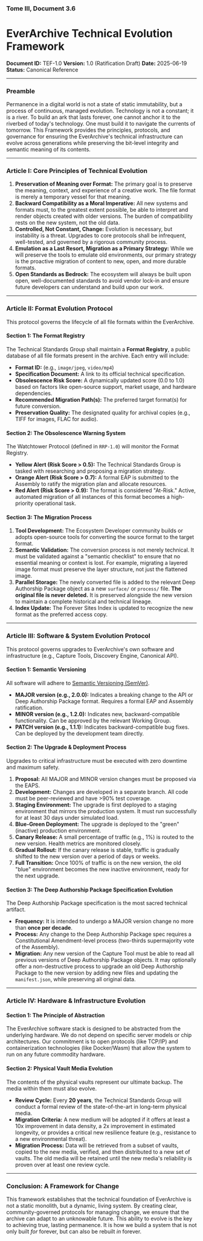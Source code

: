 ### **Tome III, Document 3.6**

# EverArchive Technical Evolution Framework

**Document ID:** TEF-1.0
**Version:** 1.0 (Ratification Draft)
**Date:** 2025-06-19
**Status:** Canonical Reference

---

### **Preamble**

Permanence in a digital world is not a state of static immutability, but a process of continuous, managed evolution. Technology is not a constant; it is a river. To build an ark that lasts forever, one cannot anchor it to the riverbed of today's technology. One must build it to navigate the currents of tomorrow. This Framework provides the principles, protocols, and governance for ensuring the EverArchive's technical infrastructure can evolve across generations while preserving the bit-level integrity and semantic meaning of its contents.

---

### **Article I: Core Principles of Technical Evolution**

1.  **Preservation of Meaning over Format:** The primary goal is to preserve the meaning, context, and experience of a creative work. The file format is merely a temporary vessel for that meaning.
2.  **Backward Compatibility as a Moral Imperative:** All new systems and formats must, to the greatest extent possible, be able to interpret and render objects created with older versions. The burden of compatibility rests on the new system, not the old data.
3.  **Controlled, Not Constant, Change:** Evolution is necessary, but instability is a threat. Upgrades to core protocols shall be infrequent, well-tested, and governed by a rigorous community process.
4.  **Emulation as a Last Resort, Migration as a Primary Strategy:** While we will preserve the tools to emulate old environments, our primary strategy is the proactive migration of content to new, open, and more durable formats.
5.  **Open Standards as Bedrock:** The ecosystem will always be built upon open, well-documented standards to avoid vendor lock-in and ensure future developers can understand and build upon our work.

---

### **Article II: Format Evolution Protocol**

This protocol governs the lifecycle of all file formats within the EverArchive.

#### **Section 1: The Format Registry**

The Technical Standards Group shall maintain a **Format Registry**, a public database of all file formats present in the archive. Each entry will include:
*   **Format ID:** (e.g., `image/jpeg`, `video/mp4`)
*   **Specification Document:** A link to its official technical specification.
*   **Obsolescence Risk Score:** A dynamically updated score (0.0 to 1.0) based on factors like open-source support, market usage, and hardware dependencies.
*   **Recommended Migration Path(s):** The preferred target format(s) for future conversion.
*   **Preservation Quality:** The designated quality for archival copies (e.g., TIFF for images, FLAC for audio).

#### **Section 2: The Obsolescence Warning System**

The Watchtower Protocol (defined in `RRP-1.0`) will monitor the Format Registry.
*   **Yellow Alert (Risk Score > 0.5):** The Technical Standards Group is tasked with researching and proposing a migration strategy.
*   **Orange Alert (Risk Score > 0.7):** A formal EAP is submitted to the Assembly to ratify the migration plan and allocate resources.
*   **Red Alert (Risk Score > 0.9):** The format is considered "At-Risk." Active, automated migration of all instances of this format becomes a high-priority operational task.

#### **Section 3: The Migration Process**

1.  **Tool Development:** The Ecosystem Developer community builds or adopts open-source tools for converting the source format to the target format.
2.  **Semantic Validation:** The conversion process is not merely technical. It must be validated against a "semantic checklist" to ensure that no essential meaning or context is lost. For example, migrating a layered image format must preserve the layer structure, not just the flattened image.
3.  **Parallel Storage:** The newly converted file is added to the relevant Deep Authorship Package object as a new `surface/` or `process/` file. **The original file is never deleted.** It is preserved alongside the new version to maintain a complete historical and technical lineage.
4.  **Index Update:** The Forever Sites Index is updated to recognize the new format as the preferred access copy.

---

### **Article III: Software & System Evolution Protocol**

This protocol governs upgrades to EverArchive's own software and infrastructure (e.g., Capture Tools, Discovery Engine, Canonical API).

#### **Section 1: Semantic Versioning**

All software will adhere to [Semantic Versioning (SemVer)](https://semver.org/).
*   **MAJOR version (e.g., 2.0.0):** Indicates a breaking change to the API or Deep Authorship Package format. Requires a formal EAP and Assembly ratification.
*   **MINOR version (e.g., 1.2.0):** Indicates new, backward-compatible functionality. Can be approved by the relevant Working Group.
*   **PATCH version (e.g., 1.1.1):** Indicates backward-compatible bug fixes. Can be deployed by the development team directly.

#### **Section 2: The Upgrade & Deployment Process**

Upgrades to critical infrastructure must be executed with zero downtime and maximum safety.
1.  **Proposal:** All MAJOR and MINOR version changes must be proposed via the EAPS.
2.  **Development:** Changes are developed in a separate branch. All code must be peer-reviewed and have >90% test coverage.
3.  **Staging Environment:** The upgrade is first deployed to a staging environment that mirrors the production system. It must run successfully for at least 30 days under simulated load.
4.  **Blue-Green Deployment:** The upgrade is deployed to the "green" (inactive) production environment.
5.  **Canary Release:** A small percentage of traffic (e.g., 1%) is routed to the new version. Health metrics are monitored closely.
6.  **Gradual Rollout:** If the canary release is stable, traffic is gradually shifted to the new version over a period of days or weeks.
7.  **Full Transition:** Once 100% of traffic is on the new version, the old "blue" environment becomes the new inactive environment, ready for the next upgrade.

#### **Section 3: The Deep Authorship Package Specification Evolution**

The Deep Authorship Package specification is the most sacred technical artifact.
*   **Frequency:** It is intended to undergo a MAJOR version change no more than **once per decade**.
*   **Process:** Any change to the Deep Authorship Package spec requires a Constitutional Amendment-level process (two-thirds supermajority vote of the Assembly).
*   **Migration:** Any new version of the Capture Tool must be able to read all previous versions of Deep Authorship Package objects. It may optionally offer a non-destructive process to upgrade an old Deep Authorship Package to the new version by adding new files and updating the `manifest.json`, while preserving all original data.

---

### **Article IV: Hardware & Infrastructure Evolution**

#### **Section 1: The Principle of Abstraction**

The EverArchive software stack is designed to be abstracted from the underlying hardware. We do not depend on specific server models or chip architectures. Our commitment is to open protocols (like TCP/IP) and containerization technologies (like Docker/Wasm) that allow the system to run on any future commodity hardware.

#### **Section 2: Physical Vault Media Evolution**

The contents of the physical vaults represent our ultimate backup. The media within them must also evolve.
*   **Review Cycle:** Every **20 years**, the Technical Standards Group will conduct a formal review of the state-of-the-art in long-term physical media.
*   **Migration Criteria:** A new medium will be adopted if it offers at least a 10x improvement in data density, a 2x improvement in estimated longevity, or provides a critical new resilience feature (e.g., resistance to a new environmental threat).
*   **Migration Process:** Data will be retrieved from a subset of vaults, copied to the new media, verified, and then distributed to a new set of vaults. The old media will be retained until the new media's reliability is proven over at least one review cycle.

---

### **Conclusion: A Framework for Change**

This framework establishes that the technical foundation of EverArchive is not a static monolith, but a dynamic, living system. By creating clear, community-governed protocols for managing change, we ensure that the archive can adapt to an unknowable future. This ability to evolve is the key to achieving true, lasting permanence. It is how we build a system that is not only built *for* forever, but can also be rebuilt *in* forever.
